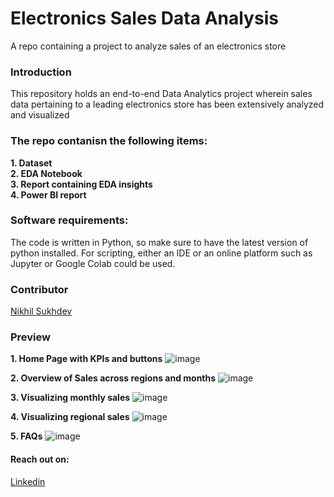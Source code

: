 # Electronics Sales Data Analysis
A repo containing a project to analyze sales of an electronics store

### Introduction
This repository holds an end-to-end Data Analytics project wherein sales data pertaining to a leading electronics store has been extensively analyzed and visualized 
### The repo contanisn the following items: 
**1. Dataset**
<br>
**2. EDA Notebook**
<br>
**3. Report containing EDA insights**
<br>
**4. Power BI report**
<br>

### Software requirements:

The code is written in Python, so make sure to have the latest version of python installed. For scripting, either an IDE or an online platform such as Jupyter or Google Colab could be used.

### Contributor

[Nikhil Sukhdev](https://github.com/nikhilsukhdev)

### Preview

**1. Home Page with KPIs and buttons**
![image](https://github.com/nikhilsukhdev/Sales-Data-Analysis/assets/46552468/11316232-4bd8-43bc-b8df-9fc787199cb5)
<br>

**2. Overview of Sales across regions and months**
![image](https://github.com/nikhilsukhdev/Sales-Data-Analysis/assets/46552468/04492416-f23a-465e-8c89-0b5d68d74847)
<br>

**3. Visualizing monthly sales**
![image](https://github.com/nikhilsukhdev/Sales-Data-Analysis/assets/46552468/c3a5f254-ec5b-4c15-8ded-176ba4e4c78c)

**4. Visualizing regional sales**
![image](https://github.com/nikhilsukhdev/Sales-Data-Analysis/assets/46552468/4fe46070-3b29-4840-924b-1b27e4faf614)

**5. FAQs**
![image](https://github.com/nikhilsukhdev/Sales-Data-Analysis/assets/46552468/b27c312d-02e5-42cf-ba8e-5483f255d054)


#### Reach out on: 

[Linkedin](https://linkedin.com/in/nikhil-sukhdev-882395183) 



